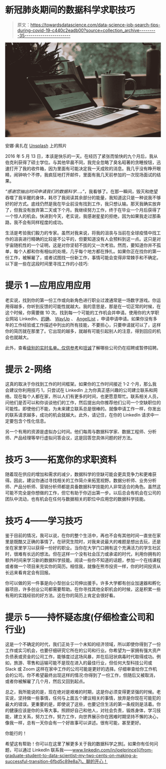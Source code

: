# 新冠肺炎期间的数据科学求职技巧

> 原文：<https://towardsdatascience.com/data-science-job-search-tips-during-covid-19-c440c2eadb00?source=collection_archive---------35----------------------->

![](img/b487b0607efd63f8d859074d0995c1d3.png)

安娜·奥扎在 [Unsplash](https://unsplash.com?utm_source=medium&utm_medium=referral) 上的照片

2016 年 5 月 13 日，本该是快乐的一天。在经历了紧张而愉快的九个月后，我从伯克利获得了硕士学位。与其他早晨不同，我完全忽略了臭名昭著的贪睡按钮，迅速打开了我的收件箱，因为里面有可能决定我一天成败的消息。我几乎没有睁开眼睛，闹钟响个不停，我疯狂地打开邮件，里面有我几天前参加的一次现场面试的结果。

*“感谢您抽出时间申请我们的数据科学…。”*，我看够了。在那一瞬间，毁灭和绝望吞噬了我半醒的身体，耗尽了我阅读其余部分的能量，我知道这只是一种说我不够好的好方式。底线仍然是我在毕业前没有找到工作，我只想认输。那天我确实放弃了，但我没有放弃第二天或下个月。我继续努力工作，终于在毕业一个月后获得了一个惊人的机会。快进到今天，老实说，我感谢星星的拒绝，因为如果我走过那条路，我不会有同样程度的成功。

生活是考验我们毅力的专家。虽然对我来说，将我的沮丧与当前在全球疫情中找工作的沮丧进行精确的比较是不公平的，但要知道没有人会预料到这一点。这只是对宇宙随机性的一个证明，这是对你坚韧不拔的又一次考验。然而，要知道你并不孤单，每个人都和你有相似的处境，几乎每个地方都在挣扎。如果你正在找你的第一份工作，被解雇了，或者试图找一份新工作，事情可能会变得非常棘手和不确定。以下是一些在这段时间里寻找工作的小技巧:

# **提示 1 —应用应用应用**

老实说，找到你的第一份工作或向新角色进行职业过渡通常是一场数字游戏。你运用得越多，你听到反馈的可能性就越大。我的意思是，那是在一切正常的时候，在这个时候，你需要做 10 次。找到每一个可能的工作机会并申请。使用你的大学职业网站 LinkedIn、[的确](http://www.indeed.com)、 [WayUp](http://www.wayup.com) 、 [AngelList](http://www.angel.co) ，申请申请申请。如果你没有多年的工作经验或工作描述中列出的所有技能，不要担心，只要申请就可以了，这样你的简历就在那里了。它出现的越多，就越有可能引起别人的注意，得到回应的机会也就越大。

此外，查看[级别的实时名单。仅供参考](https://www.levels.fyi/still-hiring/)和[坦诚](https://candor.co/hiring-freezes/)了解哪些公司仍在招聘或暂停招聘。

# **提示 2-网络**

这真的取决于你找到工作的时间框架。如果你的工作时间接近 1-2 个月，那么我会建议你利用技巧 1，只尝试在 LinkedIn 上为你真正感兴趣的公司建立联系和网络。现在每个人都在家，所以人们有更多的时间，也更愿意帮忙。联系相关人员，问他们是否可以和你谈谈他们的工作，然后提出向你推荐他们公司一个空缺职位的可能性。即使他们不能，为未来建立联系总是很棒的。就像申请工作一样，你发出的联系请求越多，成功的机会就越大。此外，请记住，在你的 LinkedIn 请求中一定要包含个性化信息。

另一个有用的资源是虚拟办公时间。他们每周与数据科学家、数据工程师、分析师、产品经理等举行虚拟问答会议，这是回答您具体问题的好方法。

# 技巧 3——拓宽你的求职资料

随着现在供应的增加和需求的减少，数据科学的空缺可能会更具竞争力和更难获得。因此，建议你通过寻找相关的工作简介来拓宽视野。数据分析师、业务分析师、产品分析师、营销分析师都是具备数据科学技能的人非常适合的角色。虽然这可能不完全是你想做的工作，但它有助于你迈出第一步。以后总会有机会在公司的团队中流动，也有机会在任何与数据相关的职位中应用您的数据科学技能。

# 技巧 4——学习技巧

鉴于目前的情况，我可以说，在你的整个生活中，再也不会有其他时间一直坐在家里是既酷又正确的事情了。在研究生院时，对我来说最大的难题是想出去玩，还是坐在家里学习以获得一份好的职业。当你在大学门口拥有这个充满活力的学生社区时，很难有长远的想法。但在这样一个没有社会压力或承诺的时代，利用你拥有的额外时间来学习新的数据科学技能。阅读一些你不知道的话题，参加一个在线课程或者做一个项目来充实你的简历。相信我，就像在熊市投资一样，你的时间投资从长远来看肯定会有回报。

你可以做的另一件事是向小型创业公司伸出援手。许多大学都有创业加速器和孵化器项目，许多创业公司都需要帮助。在你寻找其他全职机会的时候，这是积累一些有用的实践经验的好方法。这在你的简历上肯定会很好看。

# **提示 5——持怀疑态度(仔细检查公司和行业)**

这是一个不确定的时代，我们正处于一个未知的经济领域，所以即使你得到了一份工作或实习机会，也要仔细研究它所在的公司和行业。你希望为一家拥有强大资产负债表或资金的公司工作，能够度过这场风暴，并在后冠状病毒时代取得成功。例如，旅游、零售和运输可能不是现在进入的最佳行业，但任何大型科技公司或 Slack 或 Zoom 这样在家中工作的公司可能是更好的选择。仔细审查给你工作机会的公司。你不希望最终出现这样的情况:你得到了一份工作，但随后又被取消，或者你被解雇了几个月，然后又回到起点。

总之，我所能说的是，现在绝对是艰难的时期，这是你必须变得更坚强的时候。老实说，坚持做一些事情，任何与上面五个建议相关的事情，放弃是你现在可能犯的最大的错误。更重要的是，即使说了这些，也要记住生活的第一条规则是活着。你的健康应该是你的头等大事。照顾好自己和他人，对社会负责，锻炼身体，学习技能，建立关系，努力工作，努力工作，向世界展示你在困难时期坚持不懈的决心，像我一样，总有一天你会有一个好故事可以讲述。很有可能，甚至更好。

你能行的！

希望这有帮助！你可以在这里了解更多关于我的数据科学之旅[。如果你有任何问题，可以通过 LinkedIn 联系我——www.linkedin.com/in/joelprince](/from-graduate-student-to-data-scientist-my-two-cents-on-making-a-successful-transition-6fbd5c89e8a7)。聊的开心！